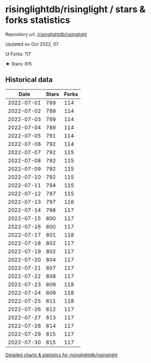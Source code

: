 # risinglightdb/risinglight / stars & forks statistics

Repository url: [/risinglightdb/risinglight](https://github.com/risinglightdb/risinglight)

Updated on Oct 2022, 07

☋ Forks: 117

★ Stars: 815

## Historical data
| Date | Stars | Forks |
|------|-------|-------|
| 2022-07-01 | 789 | 114 | 
| 2022-07-02 | 789 | 114 | 
| 2022-07-03 | 789 | 114 | 
| 2022-07-04 | 789 | 114 | 
| 2022-07-05 | 791 | 114 | 
| 2022-07-06 | 792 | 114 | 
| 2022-07-07 | 792 | 115 | 
| 2022-07-08 | 792 | 115 | 
| 2022-07-09 | 792 | 115 | 
| 2022-07-10 | 792 | 115 | 
| 2022-07-11 | 794 | 115 | 
| 2022-07-12 | 797 | 115 | 
| 2022-07-13 | 797 | 116 | 
| 2022-07-14 | 798 | 117 | 
| 2022-07-15 | 800 | 117 | 
| 2022-07-16 | 800 | 117 | 
| 2022-07-17 | 801 | 118 | 
| 2022-07-18 | 802 | 117 | 
| 2022-07-19 | 802 | 117 | 
| 2022-07-20 | 804 | 117 | 
| 2022-07-21 | 807 | 117 | 
| 2022-07-22 | 808 | 117 | 
| 2022-07-23 | 809 | 118 | 
| 2022-07-24 | 809 | 118 | 
| 2022-07-25 | 811 | 118 | 
| 2022-07-26 | 812 | 117 | 
| 2022-07-27 | 813 | 117 | 
| 2022-07-28 | 814 | 117 | 
| 2022-07-29 | 815 | 117 | 
| 2022-07-30 | 815 | 117 | 


[Detailed charts & statistics for risinglightdb/risinglight](https://reviewgithub.com/rep/risinglightdb/risinglight)
